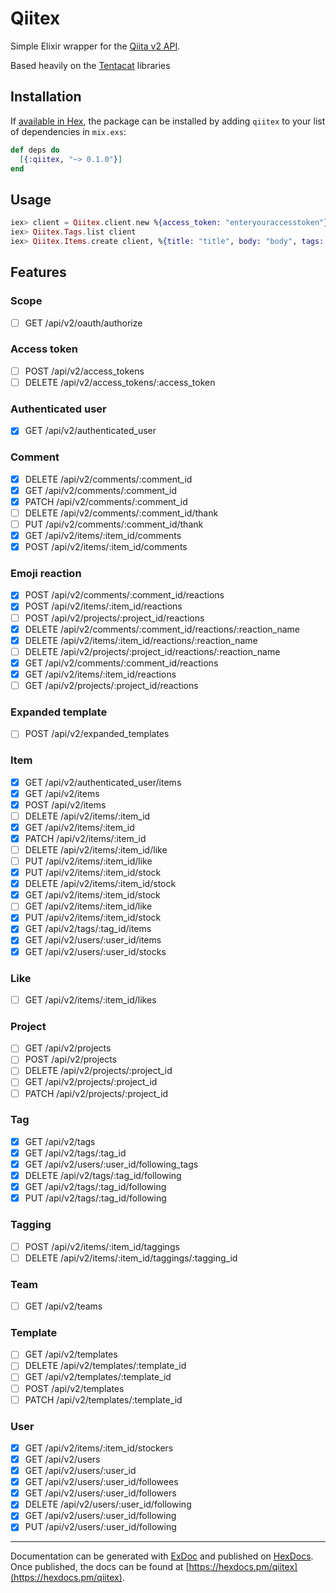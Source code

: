 # Qiitex

Simple Elixir wrapper for the [Qiita v2 API](https://qiita.com/api/v2/docs).

Based heavily on the [Tentacat](https://github.com/edgurgel/tentacat) libraries

## Installation

If [available in Hex](https://hex.pm/docs/publish), the package can be installed
by adding `qiitex` to your list of dependencies in `mix.exs`:

```elixir
def deps do
  [{:qiitex, "~> 0.1.0"}]
end
```

## Usage

```elixir
iex> client = Qiitex.client.new %{access_token: "enteryouraccesstoken"}
iex> Qiitex.Tags.list client
iex> Qiitex.Items.create client, %{title: "title", body: "body", tags: [%{name: "qiita"}]}
```

## Features

### Scope
- [ ] GET /api/v2/oauth/authorize

### Access token
- [ ] POST /api/v2/access_tokens
- [ ] DELETE /api/v2/access_tokens/:access_token

### Authenticated user
- [x] GET /api/v2/authenticated_user

### Comment 
- [x] DELETE /api/v2/comments/:comment_id
- [x] GET /api/v2/comments/:comment_id
- [x] PATCH /api/v2/comments/:comment_id
- [ ] DELETE /api/v2/comments/:comment_id/thank
- [ ] PUT /api/v2/comments/:comment_id/thank
- [x] GET /api/v2/items/:item_id/comments
- [x] POST /api/v2/items/:item_id/comments
 
### Emoji reaction
 
- [x] POST /api/v2/comments/:comment_id/reactions
- [x] POST /api/v2/items/:item_id/reactions
- [ ] POST /api/v2/projects/:project_id/reactions
- [x] DELETE /api/v2/comments/:comment_id/reactions/:reaction_name
- [x] DELETE /api/v2/items/:item_id/reactions/:reaction_name
- [ ] DELETE /api/v2/projects/:project_id/reactions/:reaction_name
- [x] GET /api/v2/comments/:comment_id/reactions
- [x] GET /api/v2/items/:item_id/reactions
- [ ] GET /api/v2/projects/:project_id/reactions
 
### Expanded template
 
- [ ] POST /api/v2/expanded_templates
 
### Item
 
- [x] GET /api/v2/authenticated_user/items
- [x] GET /api/v2/items
- [x] POST /api/v2/items
- [ ] DELETE /api/v2/items/:item_id
- [x] GET /api/v2/items/:item_id
- [x] PATCH /api/v2/items/:item_id
- [ ] DELETE /api/v2/items/:item_id/like
- [ ] PUT /api/v2/items/:item_id/like
- [x] PUT /api/v2/items/:item_id/stock
- [x] DELETE /api/v2/items/:item_id/stock
- [x] GET /api/v2/items/:item_id/stock
- [ ] GET /api/v2/items/:item_id/like
- [x] PUT /api/v2/items/:item_id/stock
- [x] GET /api/v2/tags/:tag_id/items
- [x] GET /api/v2/users/:user_id/items
- [x] GET /api/v2/users/:user_id/stocks
 
### Like
 
- [ ] GET /api/v2/items/:item_id/likes
 
### Project
 
- [ ] GET /api/v2/projects
- [ ] POST /api/v2/projects
- [ ] DELETE /api/v2/projects/:project_id
- [ ] GET /api/v2/projects/:project_id
- [ ] PATCH /api/v2/projects/:project_id
 
### Tag
 
- [x] GET /api/v2/tags
- [x] GET /api/v2/tags/:tag_id
- [x] GET /api/v2/users/:user_id/following_tags
- [x] DELETE /api/v2/tags/:tag_id/following
- [x] GET /api/v2/tags/:tag_id/following
- [x] PUT /api/v2/tags/:tag_id/following
 
### Tagging
 
- [ ] POST /api/v2/items/:item_id/taggings
- [ ] DELETE /api/v2/items/:item_id/taggings/:tagging_id
 
### Team
 
- [ ] GET /api/v2/teams
 
### Template
 
- [ ] GET /api/v2/templates
- [ ] DELETE /api/v2/templates/:template_id
- [ ] GET /api/v2/templates/:template_id
- [ ] POST /api/v2/templates
- [ ] PATCH /api/v2/templates/:template_id
 
### User
 
- [x] GET /api/v2/items/:item_id/stockers
- [x] GET /api/v2/users
- [x] GET /api/v2/users/:user_id
- [x] GET /api/v2/users/:user_id/followees
- [x] GET /api/v2/users/:user_id/followers
- [x] DELETE /api/v2/users/:user_id/following
- [x] GET /api/v2/users/:user_id/following
- [x] PUT /api/v2/users/:user_id/following

-------------------------------------------
Documentation can be generated with [ExDoc](https://github.com/elixir-lang/ex_doc)
and published on [HexDocs](https://hexdocs.pm). Once published, the docs can
be found at [https://hexdocs.pm/qiitex](https://hexdocs.pm/qiitex).

